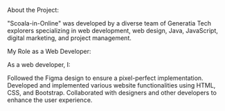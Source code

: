 About the Project:

"Scoala-in-Online" was developed by a diverse team of Generatia Tech explorers specializing in web development, web design, Java, JavaScript, digital marketing, and project management.

My Role as a Web Developer:

As a web developer, I:

Followed the Figma design to ensure a pixel-perfect implementation.
Developed and implemented various website functionalities using HTML, CSS, and Bootstrap.
Collaborated with designers and other developers to enhance the user experience.

